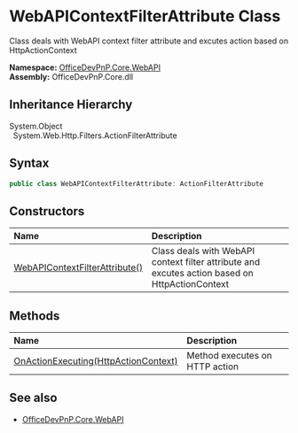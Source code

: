 # WebAPIContextFilterAttribute Class
 Class deals with WebAPI context filter attribute and excutes action based on HttpActionContext   

**Namespace:** [OfficeDevPnP.Core.WebAPI](OfficeDevPnP.Core.WebAPI.md)  
**Assembly:** OfficeDevPnP.Core.dll  
## Inheritance Hierarchy
System.Object  
&ensp;System.Web.Http.Filters.ActionFilterAttribute  
## Syntax
```C#
public class WebAPIContextFilterAttribute: ActionFilterAttribute
```
## Constructors
|**Name**|**Description**|
|:-----|:-----|
| [WebAPIContextFilterAttribute()](OfficeDevPnP.Core.WebAPI.WebAPIContextFilterAttribute.ctor1.md) |  Class deals with WebAPI context filter attribute and excutes action based on HttpActionContext 
## Methods
|**Name**|**Description**|
|:-----|:-----|
| [OnActionExecuting(HttpActionContext)](OfficeDevPnP.Core.WebAPI.WebAPIContextFilterAttribute.2983f523.md) | Method executes on HTTP action
## See also
- [OfficeDevPnP.Core.WebAPI](OfficeDevPnP.Core.WebAPI.md)
